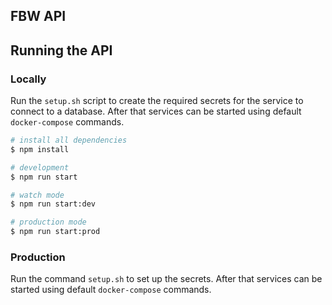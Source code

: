 ## FBW API

## Running the API

### Locally

Run the `setup.sh` script to create the required secrets for the service to connect to a database.
After that services can be started using default `docker-compose` commands.

```bash
# install all dependencies
$ npm install

# development
$ npm run start

# watch mode
$ npm run start:dev

# production mode
$ npm run start:prod
```

### Production

Run the command `setup.sh` to set up the secrets.
After that services can be started using default `docker-compose` commands.
